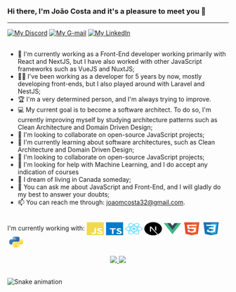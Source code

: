 ### Hi there, I'm João Costa and it's a pleasure to meet you 👋
----

<div>
  <a href="https://discordapp.com/users/709452033891237968" target="_blank"><img alt="My Discord" src="https://img.shields.io/badge/Discord-7289DA?style=for-the-badge&logo=discord&logoColor=white" target="_blank" /></a> 
  <a href="mailto:joaomcosta32@gmail.com" target="_blank"><img alt="My G-mail" src="https://img.shields.io/badge/-Gmail-%23333?style=for-the-badge&logo=gmail&logoColor=white" target="_blank" /></a>
  <a href="https://www.linkedin.com/in/joao-costa-3272a41ba/" target="_blank"><img alt="My LinkedIn" src="https://img.shields.io/badge/-LinkedIn-%230077B5?style=for-the-badge&logo=linkedin&logoColor=white" target="_blank" /></a> 
</div>

<br />

- 🔭 I'm currently working as a Front-End developer working primarily with React and NextJS, but I have also worked with other JavaScript frameworks such as VueJS and NuxtJS;
- 🧑‍💼 I've been working as a developer for 5 years by now, mostly developing front-ends, but I also played around with Laravel and NestJS;
- 🏆 I'm a very determined person, and I'm always trying to improve.
- 💻 My current goal is to become a software architect. To do so, I'm currently improving myself by studying architecture patterns such as Clean Architecture and Domain Driven Design;
- 👯 I'm looking to collaborate on open-source JavaScript projects;
- 🌱 I'm currently learning about software architectures, such as Clean Architecture and Domain Driven Design;
- 👯 I'm looking to collaborate on open-source JavaScript projects;
- 🤔 I'm looking for help with Machine Learning, and I do accept any indication of courses 
- 🍁 I dream of living in Canada someday;
- 💬 You can ask me about JavaScript and Front-End, and I will gladly do my best to answer your doubts;
- 📫 You can reach me through: joaomcosta32@gmail.com.

<div style="display: inline_block"><br />
  <span>I'm currently working with:</span>
  <img align="center" alt="Js Badge" height="30" width="40" src="https://raw.githubusercontent.com/devicons/devicon/master/icons/javascript/javascript-plain.svg" />
  <img align="center" alt="Ts Badge" height="30" width="40" src="https://raw.githubusercontent.com/devicons/devicon/master/icons/typescript/typescript-plain.svg" />
  <img align="center" alt="React Badge" height="30" width="40" src="https://raw.githubusercontent.com/devicons/devicon/master/icons/react/react-original.svg" />
  <img align="center" alt="NextJS Badge" height="30" width="40" src="https://raw.githubusercontent.com/devicons/devicon/master/icons/nextjs/nextjs-original.svg" />
  <img align="center" alt="VueJS Badge" height="30" width="40" src="https://raw.githubusercontent.com/devicons/devicon/master/icons/vuejs/vuejs-original.svg" />
  <img align="center" alt="HTML Badge" height="30" width="40" src="https://raw.githubusercontent.com/devicons/devicon/master/icons/html5/html5-original.svg" />
  <img align="center" alt="CSS Badge" height="30" width="40" src="https://raw.githubusercontent.com/devicons/devicon/master/icons/css3/css3-original.svg" /> 
  <img align="center" alt="Python Badge" height="30" width="40" src="https://raw.githubusercontent.com/devicons/devicon/master/icons/python/python-original.svg" />
</div>

<br />

<div align="center">
  <a href="https://github.com/jackmcosta32">
    <img height="170em" src="https://github-readme-stats.vercel.app/api?username=jackmcosta32&show_icons=true&theme=github_dark&include_all_commits=true&count_private=true" />
    <img height="170em" src="https://github-readme-stats.vercel.app/api/top-langs/?username=jackmcosta32&layout=compact&langs_count=7&theme=github_dark&count_private=true" />
  </a>
</div>
  
<br />

![Snake animation](https://github.com/jackmcosta32/jackmcosta32/blob/output/github-contribution-grid-snake.svg)
